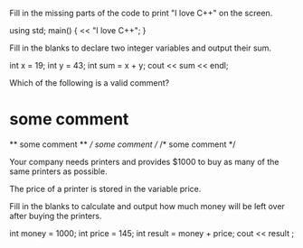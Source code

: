 Fill in the missing parts of the code to print "I love C++" on the screen.

<iostream>
using
std;
main() {
<< "I love C++";
}

Fill in the blanks to declare two integer variables and output their sum.

int x = 19;
int
 y = 43;
int sum = x
+
y;
cout 
<<
 sum << endl;


Which of the following is a valid comment?

# some comment #
** some comment **
*/ some comment /*
/* some comment */


Your company needs printers and provides $1000 to buy as many of the same printers as possible.

The price of a printer is stored in the variable price. 

Fill in the blanks to calculate and output how much money will be left over after buying the printers.

int money = 1000;
int price = 145;
int
 result = money
+
price;
cout << 
result
;
